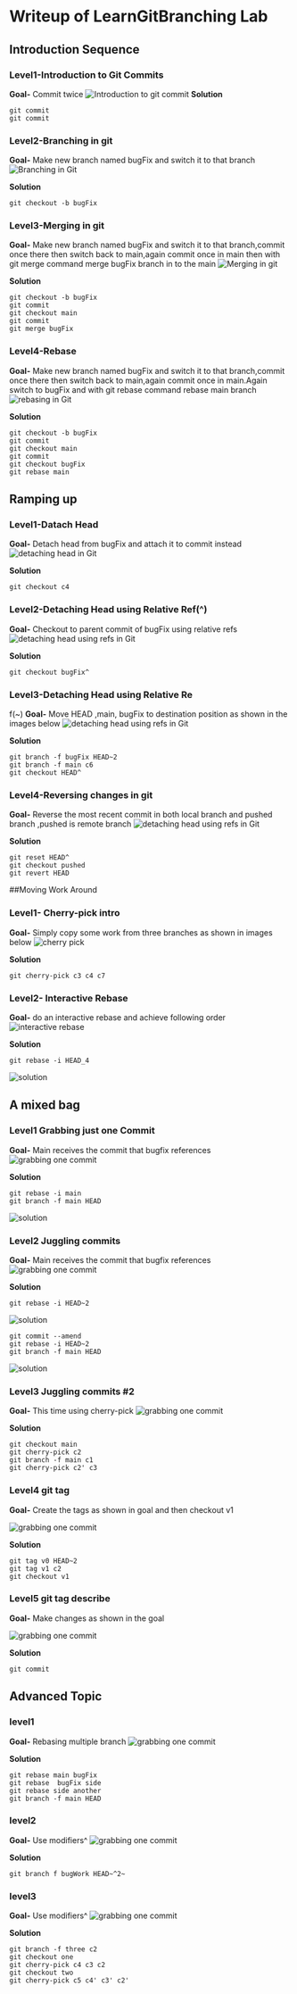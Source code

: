 # Writeup of LearnGitBranching Lab
## Introduction Sequence
### Level1-Introduction to Git Commits
**Goal-** Commit twice 
![Introduction to git commit](./images/introToGitCommit.png)
**Solution**
```
git commit
git commit
```
### Level2-Branching in git
**Goal-** Make new branch named bugFix and switch it to that branch 
![Branching in Git](./images/Branching.png)

**Solution**
```
git checkout -b bugFix
```
### Level3-Merging in git
**Goal-** Make new branch named bugFix and switch it to that branch,commit once there then switch back to main,again commit once in main then with git merge command merge bugFix branch in to the main 
![Merging in git](./images/Merge.png)

**Solution**
```
git checkout -b bugFix
git commit
git checkout main
git commit
git merge bugFix

```
### Level4-Rebase
**Goal-** Make new branch named bugFix and switch it to that branch,commit once there then switch back to main,again commit once in main.Again switch to bugFix and with git rebase command rebase main branch
![rebasing in Git](./images/Rebase.png)

**Solution**
```
git checkout -b bugFix
git commit
git checkout main
git commit
git checkout bugFix
git rebase main

```
## Ramping up
### Level1-Datach Head
**Goal-** Detach head from bugFix and attach it to commit instead
![detaching head in Git](./images/detach.png)

**Solution**
```
git checkout c4

```
### Level2-Detaching Head using Relative Ref(^)
**Goal-** Checkout to parent commit of bugFix using relative refs
![detaching head using refs in Git](./images/detachRef.png)

**Solution**
```
git checkout bugFix^

```
### Level3-Detaching Head using Relative Re
f(~)
**Goal-** Move HEAD ,main, bugFix to destination position as shown in the images below
![detaching head using refs in Git](./images/detachRef2.png)

**Solution**
```
git branch -f bugFix HEAD~2
git branch -f main c6
git checkout HEAD^

```
### Level4-Reversing changes in git
**Goal-** Reverse the most recent commit in both local branch and pushed branch ,pushed is remote branch 
![detaching head using refs in Git](./images/reversing.png)

**Solution**
```
git reset HEAD^
git checkout pushed
git revert HEAD
```
##Moving Work Around
### Level1- Cherry-pick intro
**Goal-** Simply copy some work from three branches as shown in images below
![cherry pick](./images/cherry-pick.png)

**Solution**
```
git cherry-pick c3 c4 c7

```


### Level2- Interactive Rebase
**Goal-** do an interactive rebase and achieve following order
![interactive rebase](./images/interactive.png)

**Solution**
```
git rebase -i HEAD_4

```
![solution](./images/solution.png)

## A mixed bag
### Level1 Grabbing just one Commit
**Goal-** Main receives the commit that bugfix references
![grabbing one commit](./images/mixedbag1.png)

**Solution**
```
git rebase -i main
git branch -f main HEAD

```
![solution](./images/mixedbagsolution1.png)

### Level2 Juggling commits
**Goal-** Main receives the commit that bugfix references
![grabbing one commit](./images/mixedbag2.png)

**Solution**
```
git rebase -i HEAD~2
```
![solution](./images/mixedbag2sol1.png)
```
git commit --amend
git rebase -i HEAD~2
git branch -f main HEAD
```
![solution](./images/mixedbag2sol2.png)

### Level3 Juggling commits #2
**Goal-** This time using cherry-pick 
![grabbing one commit](./images/mixedbag3.png)

**Solution**
```
git checkout main
git cherry-pick c2
git branch -f main c1
git cherry-pick c2' c3

```
### Level4 git tag
**Goal-** Create  the tags as shown in goal and then checkout v1

![grabbing one commit](./images/mixedbag4.png)

**Solution**
```
git tag v0 HEAD~2
git tag v1 c2
git checkout v1

```


### Level5 git tag describe
**Goal-** Make changes as shown in the goal

![grabbing one commit](./images/mixedbag5.png)

**Solution**
```
git commit

```
## Advanced Topic
### level1
**Goal-** Rebasing multiple branch
![grabbing one commit](./images/ad1.png)

**Solution**
```
git rebase main bugFix
git rebase  bugFix side
git rebase side another
git branch -f main HEAD

```
### level2
**Goal-** Use modifiers^
![grabbing one commit](./images/ad2.png)

**Solution**
```
git branch f bugWork HEAD~^2~
```

### level3
**Goal-** Use modifiers^
![grabbing one commit](./images/ad3.png)

**Solution**
```
git branch -f three c2
git checkout one
git cherry-pick c4 c3 c2
git checkout two
git cherry-pick c5 c4' c3' c2'

```

